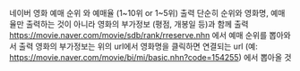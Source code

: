 네이버 영화 예매 순위 와 예매율 (1~10위 or 1~5위) 출력
단순히 순위와 영화명, 예매율만 출력하는 것이 아니라 영화의 부가정보 (평점, 개봉일 등)과 함께 출력
https://movie.naver.com/movie/sdb/rank/rreserve.nhn 에서 예매 순위를 뽑아와서 출력
영화의 부가정보는 위의 url에서 영화명을 클릭하면 연결되는 url (예: https://movie.naver.com/movie/bi/mi/basic.nhn?code=154255) 에서 뽑아올 것
